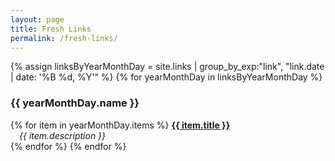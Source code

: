 ```yaml
---
layout: page
title: Fresh Links
permalink: /fresh-links/
---
```

{% assign linksByYearMonthDay = site.links | group_by_exp:"link", "link.date | date: '%B %d, %Y'"  %}
{% for yearMonthDay in linksByYearMonthDay %}
  <h3>{{ yearMonthDay.name }}</h3>
  {% for item in yearMonthDay.items %}
  <a href="{{ item.link }}"><b>{{ item.title }}</b></a><br/>
  &emsp;<i>{{ item.description }}</i>
  <br/>  
  {% endfor %}
{% endfor %}

